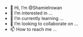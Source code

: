 - 👋 Hi, I’m @Shamielrowan
- 👀 I’m interested in ...
- 🌱 I’m currently learning ...
- 💞️ I’m looking to collaborate on ...
- 📫 How to reach me ...

<!---
Shamielrowan/Shamielrowan is a ✨ special ✨ repository because its `README.md` (this file) appears on your GitHub profile.
You can click the Preview link to take a look at your changes.
--->
